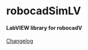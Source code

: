 # robocadSimLV

#### LabVIEW library for robocadV
[Changelog](https://github.com/Soft-V/robocadSimLV/blob/main/CHANGELOG.md)
